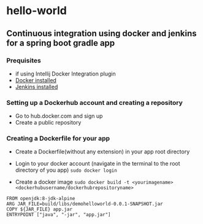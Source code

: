 # hello-world

## Continuous integration using docker and jenkins for a spring boot gradle app

### Prequisites
* if using Intellij Docker Integration plugin
* [Docker installed](https://www.digitalocean.com/community/tutorials/how-to-install-and-use-docker-on-ubuntu-16-04)
* [Jenkins installed](https://www.digitalocean.com/community/tutorials/how-to-install-jenkins-on-ubuntu-16-04)


### Setting up a Dockerhub account and creating a repository

* Go to hub.docker.com and sign up
* Create a public repository

### Creating a Dockerfile for your app

* Create a Dockerfile(without any extension) in your app root directory

* Login to your docker account (navigate in the terminal to the root directory of you app)
`sudo docker login`
* Create a docker image `sudo docker build -t <yourimagename> <dockerhubusername/dockerhubrepositoryname>`
```docker
FROM openjdk:8-jdk-alpine
ARG JAR_FILE=build/libs/demohelloworld-0.0.1-SNAPSHOT.jar
COPY ${JAR_FILE} app.jar
ENTRYPOINT ["java", "-jar", "app.jar"]
```

